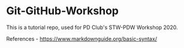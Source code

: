 # Git-GitHub-Workshop
This is a tutorial repo, used for PD Club's STW-PDW Workshop 2020.


References -
https://www.markdownguide.org/basic-syntax/
